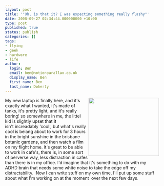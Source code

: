 ```yaml
---
layout: post
title: '"Oh, is that it? I was expecting something really flashy"'
date: 2008-09-27 02:34:44.000000000 +10:00
type: post
published: true
status: publish
categories: []
tags:
- flying
- geek
- hardware
- life
author:
  login: Ben
  email: ben@notionparallax.co.uk
  display_name: Ben
  first_name: Ben
  last_name: Doherty
---
```

<p><img src="{{ site.baseurl }}/assets/Lenovo+G400.JPG" width="230" align="right" height="191" />My new laptop is finally here, and it's exactly what I wanted, it's made of tanks, it's pretty light, and it's really boring! so somewhere in me, the littel kid is slightly upset that it isn't increadably 'cool', but what's really cool is beiang about to work for 3 hours in the bright sunshine in the brisbane botanic gardens, and then watch a film on my flight home. It's great to be able to work in cafe's, there is, in some sort of perverse way, less distraction in cafes than there is in my office. I'd imagine that it's something to do with my ADHD brain that needs some white noise to take the edge off my distractability.  Now I can write stuff on my own time, I'll put up some stuff about what I'm working on at the moment  over the next few days.</p>
